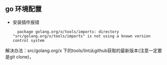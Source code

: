 ## go 环境配置
- 安装插件报错

		package golang.org/x/tools/imports: directory "src/golang.org/x/tools/imports" is not using a known version control system
解决办法：src/golang.org/x 下的tools/lint从github获取的最新版本(注意一定要是git clone)，
       